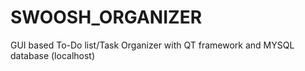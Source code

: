 # SWOOSH_ORGANIZER
GUI based To-Do list/Task Organizer with QT framework and MYSQL database (localhost)
